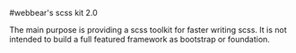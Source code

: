 #webbear's scss kit 2.0

The main purpose is providing a scss toolkit for faster writing scss. It is not intended to  build a full featured framework as bootstrap or foundation.